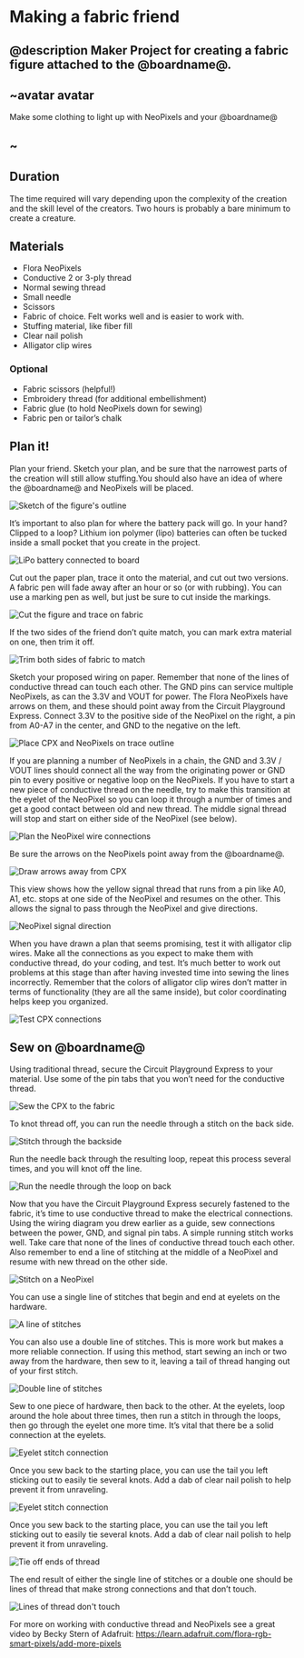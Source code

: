 # Making a fabric friend

## @description Maker Project for creating a fabric figure attached to the @boardname@.

## ~avatar avatar

Make some clothing to light up with NeoPixels and your @boardname@

## ~
## Duration

The time required will vary depending upon the complexity of the creation and the skill level of the creators. Two hours is probably a bare minimum to create a creature.

## Materials 

* Flora NeoPixels
* Conductive 2 or 3-ply thread
* Normal sewing thread 
* Small needle
* Scissors
* Fabric of choice. Felt works well and is easier to work with.
* Stuffing material, like fiber fill
* Clear nail polish
* Alligator clip wires

### Optional

* Fabric scissors (helpful!)
* Embroidery thread (for additional embellishment) 
* Fabric glue (to hold NeoPixels down for sewing)
* Fabric pen or tailor’s chalk

## Plan it!

Plan your friend. Sketch your plan, and be sure that the narrowest parts of the creation will still allow stuffing.You should also have an idea of where the @boardname@ and NeoPixels will be placed. 

![Sketch of the figure's outline](/static/cp/projects/fabric-friend/plan-sketch.jpg)

It’s important to also plan for where the battery pack will go. In your hand? Clipped to a loop? Lithium ion polymer (lipo) batteries can often be tucked inside a small pocket that you create in the project.

![LiPo battery connected to board](/static/cp/projects/fabric-friend/lipo-battery.jpg)

Cut out the paper plan, trace it onto the material, and cut out two versions. A fabric pen will fade away after an hour or so (or with rubbing). You can use a marking pen as well, but just be sure to cut inside the markings.

![Cut the figure and trace on fabric](/static/cp/projects/fabric-friend/cut-and-trace.jpg)

If the two sides of the friend don’t quite match, you can mark extra material on one, then trim it off.

![Trim both sides of fabric to match](/static/cp/projects/fabric-friend/trim-both-sides.jpg)

Sketch your proposed wiring on paper. Remember that none of the lines of conductive thread can touch each other. The GND pins can service multiple NeoPixels, as can the 3.3V and VOUT for power. The Flora NeoPixels have arrows on them, and these should point away from the Circuit Playground Express. Connect 3.3V to the positive side of the NeoPixel on the right, a pin from A0-A7 in the center, and GND to the negative on the left. 

![Place CPX and NeoPixels on trace outline](/static/cp/projects/fabric-friend/place-cpx-neopixels.jpg)

If you are planning a number of NeoPixels in a chain, the GND and 3.3V / VOUT lines should connect all the way from the originating power or GND pin to every positive or negative loop on the NeoPixels. If you have to start a new piece of conductive thread on the needle, try to make this transition at the eyelet of the NeoPixel so you can loop it through a number of times and get a good contact between old and new thread. The middle signal thread will stop and start on either side of the NeoPixel (see below).

![Plan the NeoPixel wire connections](/static/cp/projects/fabric-friend/neopixel-wire-plan.jpg)

Be sure the arrows on the NeoPixels point away from the @boardname@.

![Draw arrows away from CPX](/static/cp/projects/fabric-friend/neopixel-wire-direction.jpg)

This view shows how the yellow signal thread that runs from a pin like A0, A1, etc. stops at one side of the NeoPixel and resumes on the other. This allows the signal to pass through the NeoPixel and give directions. 

![NeoPixel signal direction](/static/cp/projects/fabric-friend/neopixel-signal-direction.jpg)

When you have drawn a plan that seems promising, test it with alligator clip wires. Make all the connections as you expect to make them with conductive thread, do your coding, and test. It’s much better to work out problems at this stage than after having invested time into sewing the lines incorrectly. Remember that the colors of alligator clip wires don’t matter in terms of functionality (they are all the same inside), but color coordinating helps keep you organized.

![Test CPX connections](/static/cp/projects/fabric-friend/test-connections.jpg)

## Sew on @boardname@

Using traditional thread, secure the Circuit Playground Express to your material. Use some of the pin tabs that you won’t need for the conductive thread. 

![Sew the CPX to the fabric](/static/cp/projects/fabric-friend/sew-on-cpx.jpg)

To knot thread off, you can run the needle through a stitch on the back side.

![Stitch through the backside](/static/cp/projects/fabric-friend/stitch-thru-backside.jpg)

Run the needle back through the resulting loop, repeat this process several times, and you will knot off the line. 

![Run the needle through the loop on back](/static/cp/projects/fabric-friend/needle-thru-loop.jpg)

Now that you have the Circuit Playground Express securely fastened to the fabric, it’s time to use conductive thread to make the electrical connections. Using the wiring diagram you drew earlier as a guide, sew connections between the power, GND, and signal pin tabs. A simple running stitch works well. Take care that none of the lines of conductive thread touch each other. Also remember to end a line of stitching at the middle of a NeoPixel and resume with new thread on the other side. 

![Stitch on a NeoPixel](/static/cp/projects/fabric-friend/stitch-on-neopixel.jpg)

You can use a single line of stitches that begin and end at eyelets on the hardware.

![A line of stitches](/static/cp/projects/fabric-friend/line-of-stitches.jpg)

You can also use a double line of stitches. This is more work but makes a more reliable connection. If using this method, start sewing an inch or two away from the hardware, then sew to it, leaving a tail of thread hanging out of your first stitch.

![Double line of stitches](/static/cp/projects/fabric-friend/double-stitch-line.jpg)

Sew to one piece of hardware, then back to the other. At the eyelets, loop around the hole about three times, then run a stitch in through the loops, then go through the eyelet one more time. It’s vital that there be a solid connection at the eyelets.

![Eyelet stitch connection](/static/cp/projects/fabric-friend/eyelet-stitch.jpg)

Once you sew back to the starting place, you can use the tail you left sticking out to easily tie several knots. Add a dab of clear nail polish to help prevent it from unraveling. 

![Eyelet stitch connection](/static/cp/projects/fabric-friend/eyelet-stitch.jpg)

Once you sew back to the starting place, you can use the tail you left sticking out to easily tie several knots. Add a dab of clear nail polish to help prevent it from unraveling. 

![Tie off ends of thread](/static/cp/projects/fabric-friend/tie-off-thread.jpg)

The end result of either the single line of stitches or a double one should be lines of thread that make strong connections and that don’t touch.

![Lines of thread don't touch](/static/cp/projects/fabric-friend/non-touching-thread.jpg)

For more on working with conductive thread and NeoPixels see a great video by Becky Stern of Adafruit: 
https://learn.adafruit.com/flora-rgb-smart-pixels/add-more-pixels
